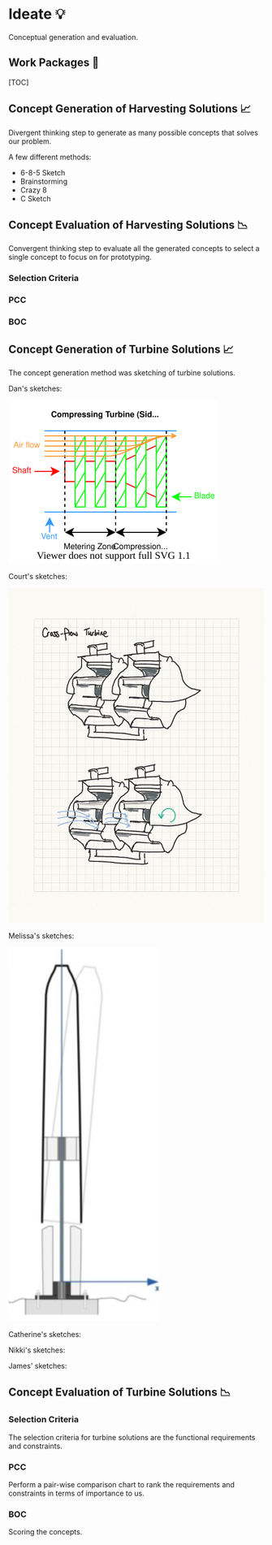 # Ideate 💡

Conceptual generation and evaluation.

## Work Packages 💼

[TOC]

## Concept Generation of Harvesting Solutions 📈

Divergent thinking step to generate as many possible concepts that solves our problem.

A few different methods:
- 6-8-5 Sketch
- Brainstorming
- Crazy 8
- C Sketch

## Concept Evaluation of Harvesting Solutions 📉

Convergent thinking step to evaluate all the generated concepts to select a single concept to focus on for prototyping.

### Selection Criteria

### PCC

### BOC

## Concept Generation of Turbine Solutions 📈

The concept generation method was sketching of turbine solutions.

Dan's sketches:

![compression-turbine](./compression-turbine.drawio.svg)

Court's sketches:

![crossflow-turbine](./crossflow-turbine.jpg)

Melissa's sketches:

![tampon-turbine](./tampon-turbine.png)

Catherine's sketches:

Nikki's sketches:

James' sketches:

## Concept Evaluation of Turbine Solutions 📉

### Selection Criteria

The selection criteria for turbine solutions are the functional requirements and constraints.

### PCC

Perform a pair-wise comparison chart to rank the requirements and constraints in terms of importance to us.

### BOC

Scoring the concepts.
